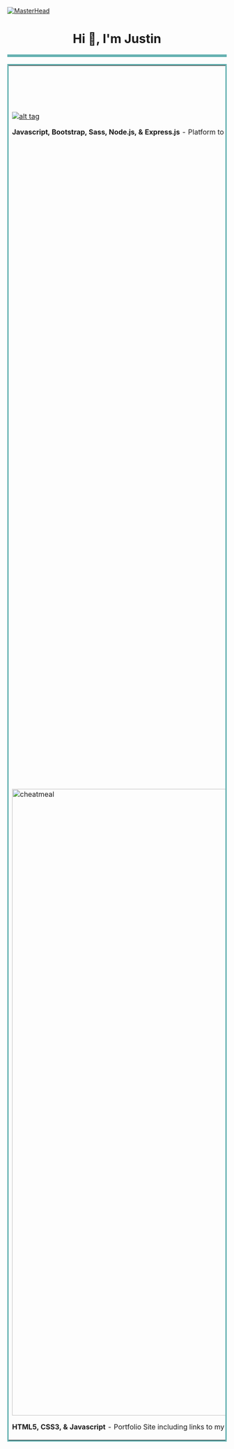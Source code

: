[![MasterHead](https://www.digitaladlectio.com/wp-content/uploads/2020/04/New-PNC-Animated-Banners.gif)](https://justinmoymke.netlify.app/)
<h1 align="center">Hi 👋, I'm Justin</h1>

<table bordercolor="#66b2b2">

          
  <a href="https://github.com/JustyMoy/portfolioSalon">
 
  </a>  
  <a href="Milwaukee Color Salon" target="_blank">
    <![SalonSite](https://user-images.githubusercontent.com/87396968/178846181-0bdfe885-8bac-4972-8a77-37d63119889c.png)/>
  </a>


<table bordercolor="#66b2b2">
  
  <tr>
    <td width="50%" valign="top">
      <h3 align="center">MKE Color Salon</h3>
        <br />
        <a target="_blank" href="http://travelara.herokuapp.com"> 
        </a>
 
          
  <a href="https://github.com/CharlesCreativeContent/lucid" target="_blank">
    
   ![alt tag](https://user-images.githubusercontent.com/87396968/178848926-4a9d8dc1-6fd3-49c4-a713-e256f0be1228.png)

  </a>  
  <a href="http://travelara.herokuapp.com" target="_blank">
    
  </a>
      </p>
        <p><strong>Javascript, Bootstrap, Sass, Node.js, & Express.js</strong> - Platform to help build momentous milestones along with your friends and family! Travelara makes Dream Trips a Reality!</p>
    </td>
    <td width="50%" valign="top">
      <h3 align="center">Random Recipe Generator"</h3>
        <br />
      <a target="_blank" href="https://codepen.io/ShawnBasquiat/full/bGVWpYw"> 
        </a>

          
  <a href="https://github.com/CharlesCreativeContent/Rigley2-FlappyBug" target="_blank">
<img width="1425" alt="cookingAPI" src="https://user-images.githubusercontent.com/87396968/178849314-95d39df1-f7a5-4f0c-a166-6cf559575109.png">
  </a>
  <a href="https://codepen.io/ShawnBasquiat/full/bGVWpYw" target="_blank">
    
  </a>
      </p>
        <p><strong>Javascript & Phaser.js</strong> - The awaited sequel sees our Rigley friend jumping through firewalls "Flappy Bird" style.</p>
    </td>
  </tr>
  
  <tr>
    <td width="50%" valign="top">
      <h3 align="center">Healthy Cheat Meal Generator</h3>
      <br />
        <a target="_blank" href="https://shawncharles.com"> 
        </a>

  <a href="https://github.com/CharlesCreativeContent/Portfolio2021" target="_blank">
    
  </a>
  <a href="http://shawncharles.com" target="_blank">
    <img width="1439" alt="cheatmeal" src="https://user-images.githubusercontent.com/87396968/178849631-534e6d2c-5350-465e-a170-1987df1cfee0.png">
  </a>
      </p>
        <p><strong>HTML5, CSS3, & Javascript</strong> - Portfolio Site including links to my projects and ways to get in contact with me.</p>
    </td>
    <td width="50%" valign="top">
      <h3 align="center">JustinMoy.netlify</h3>
        <br />
        <a target="_blank" href="https://poke-matchcards.netlify.app/">
        </a>

          
  <a href="https://github.com/CharlesCreativeContent/matching-card-game" target="_blank">
<img width="1428" alt="Screen Shot 2022-07-13 at 4 32 59 PM" src="https://user-images.githubusercontent.com/87396968/178849856-971eec17-895b-458f-98c8-e8f93ae86001.png">

  </a>
  <a href="https://poke-matchcards.netlify.app" target="_blank">

  </a>
      </p>
        <p><strong>HTML5, CSS3, & Javascript</strong> - With over 100 different cards, test your memory in these three popular trading card themes, Pokemon, Yugioh, & Magic: The Gathering!</p>
    </td>
  </tr>
</table>
  

   
